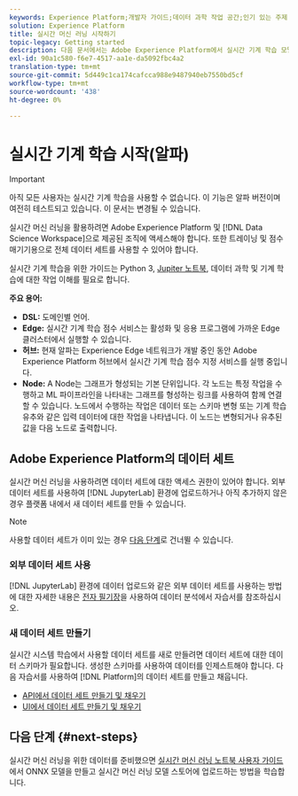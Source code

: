 ```yaml
---
keywords: Experience Platform;개발자 가이드;데이터 과학 작업 공간;인기 있는 주제;실시간 기계 학습;
solution: Experience Platform
title: 실시간 머신 러닝 시작하기
topic-legacy: Getting started
description: 다음 문서에서는 Adobe Experience Platform에서 실시간 기계 학습 모델을 만드는 데 필요한 단계를 간략하게 설명합니다.
exl-id: 90a1c580-f6e7-4517-aa1e-da5092fbc4a2
translation-type: tm+mt
source-git-commit: 5d449c1ca174cafcca988e9487940eb7550bd5cf
workflow-type: tm+mt
source-wordcount: '438'
ht-degree: 0%

---
```


# 실시간 기계 학습 시작(알파)

>[!IMPORTANT]
>
>아직 모든 사용자는 실시간 기계 학습을 사용할 수 없습니다. 이 기능은 알파 버전이며 여전히 테스트되고 있습니다. 이 문서는 변경될 수 있습니다.

실시간 머신 러닝을 활용하려면 Adobe Experience Platform 및 [!DNL Data Science Workspace]으로 제공된 조직에 액세스해야 합니다. 또한 트레이닝 및 점수 매기기용으로 전체 데이터 세트를 사용할 수 있어야 합니다.

실시간 기계 학습을 위한 가이드는 Python 3, [Jupiter 노트북](../jupyterlab/overview.md), 데이터 과학 및 기계 학습에 대한 작업 이해를 필요로 합니다.

**주요 용어:**

- **DSL:** 도메인별 언어.
- **Edge:** 실시간 기계 학습 점수 서비스는 활성화 및 응용 프로그램에 가까운 Edge 클러스터에서 실행할 수 있습니다.
- **허브:** 현재 알파는 Experience Edge 네트워크가 개발 중인 동안 Adobe Experience Platform 허브에서 실시간 기계 학습 점수 지정 서비스를 실행 중입니다.
- **Node:** A Node는 그래프가 형성되는 기본 단위입니다. 각 노드는 특정 작업을 수행하고 ML 파이프라인을 나타내는 그래프를 형성하는 링크를 사용하여 함께 연결할 수 있습니다. 노드에서 수행하는 작업은 데이터 또는 스키마 변형 또는 기계 학습 유추와 같은 입력 데이터에 대한 작업을 나타냅니다. 이 노드는 변형되거나 유추된 값을 다음 노드로 출력합니다.

## Adobe Experience Platform의 데이터 세트

실시간 머신 러닝을 사용하려면 데이터 세트에 대한 액세스 권한이 있어야 합니다. 외부 데이터 세트를 사용하여 [!DNL JupyterLab] 환경에 업로드하거나 아직 추가하지 않은 경우 플랫폼 내에서 새 데이터 세트를 만들 수 있습니다.

>[!NOTE]
>
>사용할 데이터 세트가 이미 있는 경우 [다음 단계](#next-steps)로 건너뛸 수 있습니다.

### 외부 데이터 세트 사용

[!DNL JupyterLab] 환경에 데이터 업로드와 같은 외부 데이터 세트를 사용하는 방법에 대한 자세한 내용은 [전자 필기장](../jupyterlab/analyze-your-data.md#external-data)을 사용하여 데이터 분석에서 자습서를 참조하십시오.

### 새 데이터 세트 만들기

실시간 시스템 학습에서 사용할 데이터 세트를 새로 만들려면 데이터 세트에 대한 데이터 스키마가 필요합니다. 생성한 스키마를 사용하여 데이터를 인제스트해야 합니다. 다음 자습서를 사용하여 [!DNL Platform]의 데이터 세트를 만들고 채웁니다.

- [API에서 데이터 세트 만들기 및 채우기](../../catalog/datasets/create.md)
- [UI에서 데이터 세트 만들기 및 채우기](../../ingestion/tutorials/ingest-batch-data.md)

## 다음 단계 {#next-steps}

실시간 머신 러닝을 위한 데이터를 준비했으면 [실시간 머신 러닝 노트북 사용자 가이드](./rtml-authoring-notebook.md)에서 ONNX 모델을 만들고 실시간 머신 러닝 모델 스토어에 업로드하는 방법을 학습합니다.
